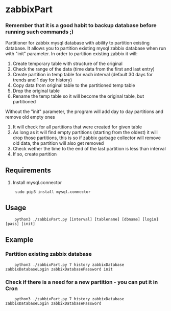 # zabbixPart
### Remember that it is a good habit to backup database before running such commands ;)
Partitioner for zabbix mysql database with ability to partition existing database.
It allows you to partition existing mysql zabbix database when run with "init" parameter.
In order to partition existing zabbix it will:
1. Create temporary table with structure of the original
2. Check the range of the data (time data from the first and last entry)
3. Create partition in temp table for each interval (default 30 days for trends and 1 day for history)
4. Copy data from original table to the partitioned temp table
5. Drop the original table
6. Rename the temp table so it will become the original table, but partitioned

Without the "init" parameter, the program will add day to day partitions and remove old empty ones
1. It will check for all partitions that were created for given table
2. As long as it will find empty partitions (starting from the oldest) it will drop those partitions, this is so if zabbix garbage collector will remove old data, the partition will also get removed
3. Check wether the time to the end of the last partition is less than interval
4. If so, create partition

## Requirements
1. Install mysql.connector

        sudo pip3 install mysql.connector

## Usage

        python3 ./zabbixPart.py [interval] [tablename] [dbname] [login] [pass] [init]

## Example
### Partition existing zabbix database

        python3 ./zabbixPart.py 7 history zabbixDatabase zabbixDatabaseLogin zabbixDatabasePassword init

### Check if there is a need for a new partition - you can put it in Cron

        python3 ./zabbixPart.py 7 history zabbixDatabase zabbixDatabaseLogin zabbixDatabasePassword

